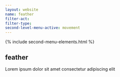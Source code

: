 ```yaml
---
layout: website
name: feather 
filter-act: 
filter-type: 
second-level-menu-active: movement
---
```


{% include second-menu-elements.html %}

<main class="page-content">
  <div class="text-container">
    <h2>feather</h2>
    <p>Lorem ipsum dolor sit amet consectetur adipiscing elit</p>
  </div>
</main>
